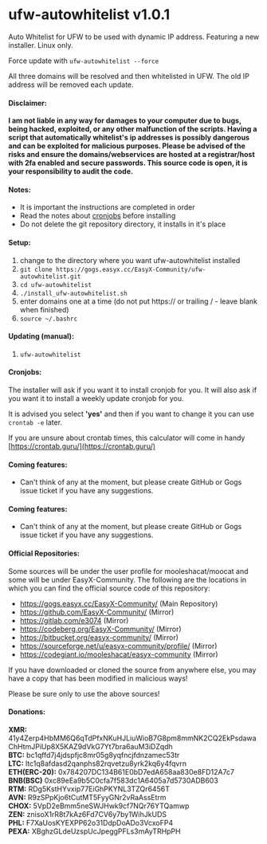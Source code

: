 # ufw-autowhitelist v1.0.1

Auto Whitelist for UFW to be used with dynamic IP address. Featuring a new installer. Linux only.

Force update with `ufw-autowhitelist --force`

All three domains will be resolved and then whitelisted in UFW. The old IP address will be removed each update.

#### Disclaimer:
**I am not liable in any way for damages to your computer due to bugs, being hacked, exploited, or any other malfunction of the scripts. Having a script that automatically whitelist's ip addresses is possibly dangerous and can be exploited for malicious purposes. Please be advised of the risks and ensure the domains/webservices are hosted at a registrar/host with 2fa enabled and secure passwords. This source code is open, it is your responsibility to audit the code.**

#### Notes:
- It is important the instructions are completed in order
- Read the notes about [cronjobs](#cronjobs) before installing
- Do not delete the git repository directory, it installs in it's place

#### Setup:
1. change to the directory where you want ufw-autowhitelist installed
2. `git clone https://gogs.easyx.cc/EasyX-Community/ufw-autowhitelist.git`
3. `cd ufw-autowhitelist`
4. `./install_ufw-autowhitelist.sh`
5. enter domains one at a time (do not put https:// or trailing / - leave blank when finished)
6. `source ~/.bashrc`

#### Updating (manual):
1. `ufw-autowhitelist`

#### Cronjobs:
The installer will ask if you want it to install cronjob for you. It will also ask if you want it to install a weekly update cronjob for you.

It is advised you select **'yes'** and then if you want to change it you can use `crontab -e` later.

If you are unsure about crontab times, this calculator will come in handy [https://crontab.guru/](https://crontab.guru/)

#### Coming features:
- Can't think of any at the moment, but please create GitHub or Gogs issue ticket if you have any suggestions.

#### Coming features:
- Can't think of any at the moment, but please create GitHub or Gogs issue ticket if you have any suggestions.

#### Official Repositories:
Some sources will be under the user profile for mooleshacat/moocat and some will be under EasyX-Community. The following are the locations in which you can find the official source code of this repository:
- https://gogs.easyx.cc/EasyX-Community/ (Main Repository)
- https://github.com/EasyX-Community/ (Mirror)
- https://gitlab.com/e3074 (Mirror)
- https://codeberg.org/EasyX-Community/ (Mirror)
- https://bitbucket.org/easyx-community/ (Mirror)
- https://sourceforge.net/u/easyx-community/profile/ (Mirror)
- https://codegiant.io/mooleshacat/easyx-community (Mirror)

If you have downloaded or cloned the source from anywhere else, you may have a copy that has been modified in malicious ways!

Please be sure only to use the above sources!


#### Donations:
**XMR:** 41y4Zerp4HbMM6Q6qTdPfxNKuHJLiuWioB7G8pm8mmNK2CQ2EkPsdawaChHtmJPiUp8X5KAZ9dVkG7Yt7bra6auM3iDZqdh <br />
**BTC:** bc1qffd7j4jdspfjc8mr05g8yqfncjfdnzamec53tr <br />
**LTC:** ltc1q8afdasd2qanphs82rqvetzu8yrk2kq6y4fqvrn <br />
**ETH(ERC-20):** 0x784207DC134B61E0bD7edA658aa830e8FD12A7c7 <br />
**BNB(BSC)** 0xc89eEa9b5C0cfa7f583dc1A6405a7d5730ADB603 <br />
**RTM:** RDg5KstHYvxip77EiGhPKYNL3TZQr6456T <br />
**AVN:** R9zSPpKjo6tCutMT5FyyGNr2vRaAssEtrm <br />
**CHOX:** 5VpD2eBmm5neSWJHwk9cf7NQr76YTQamwp <br />
**ZEN:** znisoX1rR8t7kAz6Fd7CV6y7by1WihJkUDS <br />
**PHL:** F7XaUosKYEXPP62o31DdpDoADo3VcxoFP4 <br />
**PEXA:** XBghzGLdeUzspUcJpeggPFLs3mAyTRHpPH <br />
